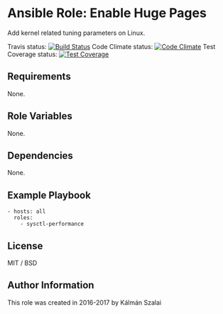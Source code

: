 # Ansible Role: Enable Huge Pages

Add kernel related tuning parameters on Linux.

Travis status:   [![Build Status](https://travis-ci.org/KAMI911/ansible-role-sysctl-performance.svg?branch=master)](https://travis-ci.org/KAMI911/ansible-role-sysctl-performance)
Code Climate status: [![Code Climate](https://codeclimate.com/github/KAMI911/ansible-role-sysctl-performance/badges/gpa.svg)](https://codeclimate.com/github/KAMI911/ansible-role-sysctl-performance)
Test Coverage status: [![Test Coverage](https://codeclimate.com/github/KAMI911/ansible-role-sysctl-performance/badges/coverage.svg)](https://codeclimate.com/github/KAMI911/ansible-role-sysctl-performance/coverage)

## Requirements

None.

## Role Variables

None.

## Dependencies

None.

## Example Playbook

    - hosts: all
      roles:
        - sysctl-performance

## License

MIT / BSD

## Author Information

This role was created in 2016-2017 by Kálmán Szalai
